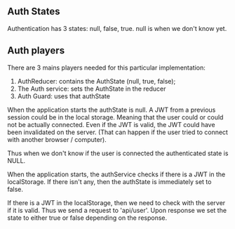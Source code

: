 

## Auth States

Authentication has 3 states: null, false, true.
null is when we don't know yet.

## Auth players

There are 3 mains players needed for this particular implementation:

 1. AuthReducer: contains the AuthState (null, true, false);
 2. The Auth service: sets the AuthState in the reducer
 3. Auth Guard: uses that authState

When the application starts the authState is null. A JWT from a previous session could be in the local storage.
Meaning that the user could or could not be actually connected. Even if the JWT is valid, the JWT could have been
invalidated on the server. (That can happen if the user tried to connect with another browser / computer).

Thus when we don't know if the user is connected the authenticated state is NULL.

When the application starts, the authService checks if there is a JWT in the localStorage. If there isn't any, then the authState is immediately set to false.

If there is a JWT in the localStorage, then we need to check with the server if it is valid. Thus we send a request to 'api/user'. Upon response we set the state to either true or false depending on the response.
